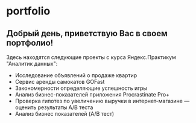 # portfolio
## Добрый день, приветствую  Вас в своем портфолио!
Здесь находятся следующие проекты с курса Яндекс.Практикум "Аналитик данных":
 - Исследование объявлений о продаже квартир
 - Сервис аренды самокатов GOFast
 - Закономерности определяющие успешность игры
 - Анализ бизнес-показателей приложения Procrastinate Pro+
 - Проверка гипотез по увеличению выручки в интернет-магазине — оценить результаты A/B теста
 - Анализ бизнес показателей (A/B тест)

